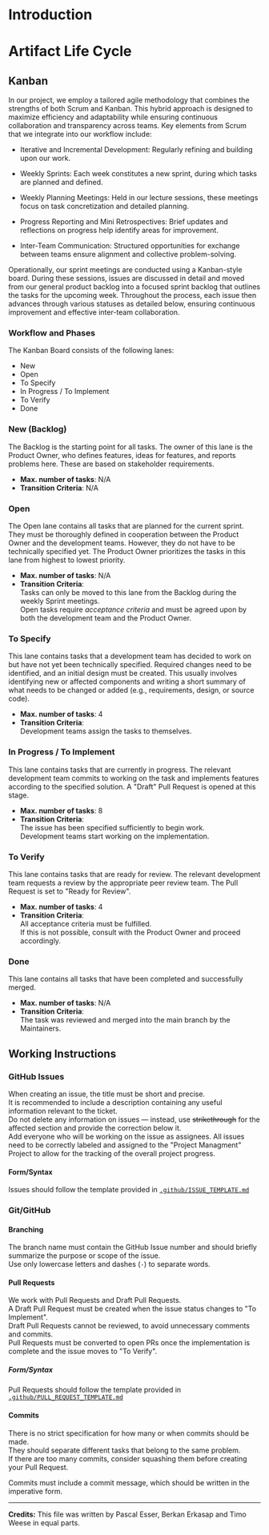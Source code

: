 # Introduction

# Artifact Life Cycle

## Kanban

In our project, we employ a tailored agile methodology that combines the strengths of both Scrum and Kanban. This hybrid approach is designed to maximize efficiency and adaptability while ensuring continuous collaboration and transparency across teams. Key elements from Scrum that we integrate into our workflow include:

- Iterative and Incremental Development: Regularly refining and building upon our work.

- Weekly Sprints: Each week constitutes a new sprint, during which tasks are planned and defined.

- Weekly Planning Meetings: Held in our lecture sessions, these meetings focus on task concretization and detailed planning.

- Progress Reporting and Mini Retrospectives: Brief updates and reflections on progress help identify areas for improvement.

- Inter-Team Communication: Structured opportunities for exchange between teams ensure alignment and collective problem-solving.

Operationally, our sprint meetings are conducted using a Kanban-style board. During these sessions, issues are discussed in detail and moved from our general product backlog into a focused sprint backlog that outlines the tasks for the upcoming week. Throughout the process, each issue then advances through various statuses as detailed below, ensuring continuous improvement and effective inter-team collaboration.

### Workflow and Phases

The Kanban Board consists of the following lanes:

- New
- Open
- To Specify
- In Progress / To Implement
- To Verify
- Done

### New (Backlog)

The Backlog is the starting point for all tasks. The owner of this lane is the Product Owner, who defines features, ideas for features, and reports problems here. These are based on stakeholder requirements.

- **Max. number of tasks**: N/A  
- **Transition Criteria**: N/A

### Open

The Open lane contains all tasks that are planned for the current sprint. They must be thoroughly defined in cooperation between the Product Owner and the development teams. However, they do not have to be technically specified yet. The Product Owner prioritizes the tasks in this lane from highest to lowest priority.

- **Max. number of tasks**: N/A  
- **Transition Criteria**:  
  Tasks can only be moved to this lane from the Backlog during the weekly Sprint meetings.  
  Open tasks require *acceptance criteria* and must be agreed upon by both the development team and the Product Owner.

### To Specify

This lane contains tasks that a development team has decided to work on but have not yet been technically specified. Required changes need to be identified, and an initial design must be created. This usually involves identifying new or affected components and writing a short summary of what needs to be changed or added (e.g., requirements, design, or source code).

- **Max. number of tasks**: 4  
- **Transition Criteria**:  
  Development teams assign the tasks to themselves.

### In Progress / To Implement

This lane contains tasks that are currently in progress. The relevant development team commits to working on the task and implements features according to the specified solution. A "Draft" Pull Request is opened at this stage.

- **Max. number of tasks**: 8  
- **Transition Criteria**:  
  The issue has been specified sufficiently to begin work.  
  Development teams start working on the implementation.

### To Verify

This lane contains tasks that are ready for review. The relevant development team requests a review by the appropriate peer review team. The Pull Request is set to "Ready for Review".

- **Max. number of tasks**: 4  
- **Transition Criteria**:  
  All acceptance criteria must be fulfilled.  
  If this is not possible, consult with the Product Owner and proceed accordingly.

### Done

This lane contains all tasks that have been completed and successfully merged.

- **Max. number of tasks**: N/A  
- **Transition Criteria**:  
  The task was reviewed and merged into the main branch by the Maintainers.

## Working Instructions

### GitHub Issues

When creating an issue, the title must be short and precise.  
It is recommended to include a description containing any useful information relevant to the ticket.  
Do not delete any information on issues — instead, use ~~strikethrough~~ for the affected section and provide the correction below it.  
Add everyone who will be working on the issue as assignees.
All issues need to be correctly labeled and assigned to the "Project Managment" Project to allow for the tracking of the overall project progress.

#### Form/Syntax

Issues should follow the template provided in [`.github/ISSUE_TEMPLATE.md`](https://github.com/THI-CSI/project_bms_sose25/blob/main/.github/ISSUE_TEMPLATE.md)

### Git/GitHub

#### Branching

The branch name must contain the GitHub Issue number and should briefly summarize the purpose or scope of the issue.  
Use only lowercase letters and dashes (`-`) to separate words.

#### Pull Requests

We work with Pull Requests and Draft Pull Requests.  
A Draft Pull Request must be created when the issue status changes to "To Implement".  
Draft Pull Requests cannot be reviewed, to avoid unnecessary comments and commits.  
Pull Requests must be converted to open PRs once the implementation is complete and the issue moves to "To Verify".

<!-- Pull Requests require relevant documentation steps before merging. -->
<!-- Work-in-Progress PRs should be opened as drafts -->
<!-- Draft PRs cannot be reviewed to avoid unnecessary comments and commits -->

##### Form/Syntax

Pull Requests should follow the template provided in [`.github/PULL_REQUEST_TEMPLATE.md`](https://github.com/THI-CSI/project_bms_sose25/blob/main/.github/PULL_REQUEST_TEMPLATE.md)

#### Commits

There is no strict specification for how many or when commits should be made.  
They should separate different tasks that belong to the same problem.  
If there are too many commits, consider squashing them before creating your Pull Request.

Commits must include a commit message, which should be written in the imperative form.

---

**Credits:** This file was written by Pascal Esser, Berkan Erkasap and Timo Weese in equal parts.

